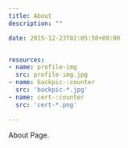 ```yaml
---
title: About
description: ""

date: 2015-12-23T02:05:50+09:00


resources:
- name: profile-img
  src: profile-img.jpg
- name: backpic-:counter
  src: 'backpic-*.jpg'
- name: cert-:counter
  src: 'cert-*.png'

---
```


About Page.
